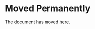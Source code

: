 Moved Permanently
=================

The document has moved
[here](http://www.nouvelobs.com/rue89/rue89-porte-jarretelles-wheelchair/20151011.RUE2096/j-ai-teste-le-porno-feministe-a-mille-lieues-du-porno-version-youporn.html).
